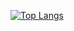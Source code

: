 [![Top Langs](https://github-readme-stats.vercel.app/api/top-langs/?username=FrankieMaciel)](https://github.com/anuraghazra/github-readme-stats)
